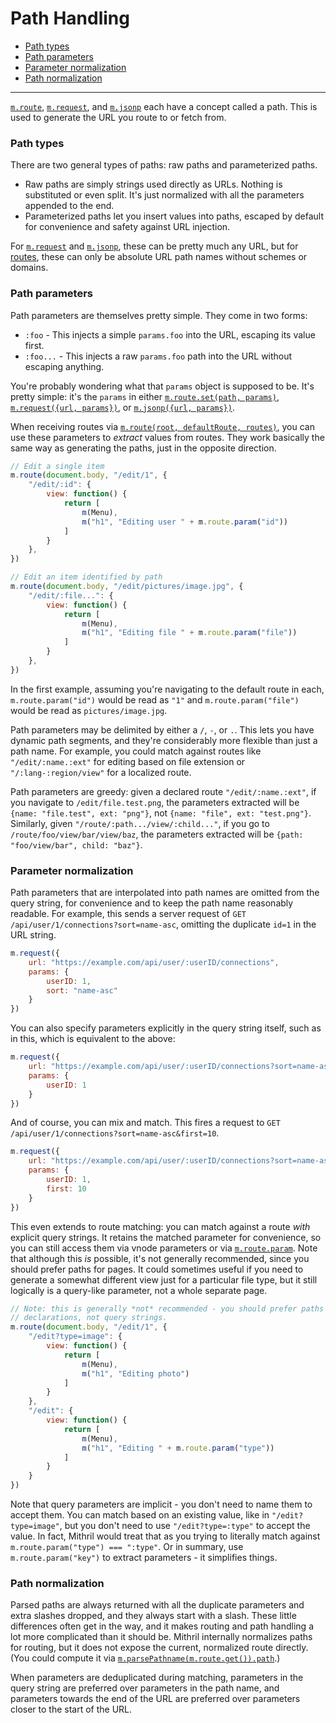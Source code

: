 # Path Handling

- [Path types](#path-types)
- [Path parameters](#path-parameters)
- [Parameter normalization](#parameter-normalization)
- [Path normalization](#path-normalization)

-----

[`m.route`](route.md), [`m.request`](request.md), and [`m.jsonp`](jsonp.md) each have a concept called a path. This is used to generate the URL you route to or fetch from.

### Path types

There are two general types of paths: raw paths and parameterized paths.

- Raw paths are simply strings used directly as URLs. Nothing is substituted or even split. It's just normalized with all the parameters appended to the end.
- Parameterized paths let you insert values into paths, escaped by default for convenience and safety against URL injection.

For [`m.request`](request.md) and [`m.jsonp`](jsonp.md), these can be pretty much any URL, but for [routes](route.md), these can only be absolute URL path names without schemes or domains.

### Path parameters

Path parameters are themselves pretty simple. They come in two forms:

- `:foo` - This injects a simple `params.foo` into the URL, escaping its value first.
- `:foo...` - This injects a raw `params.foo` path into the URL without escaping anything.

You're probably wondering what that `params` object is supposed to be. It's pretty simple: it's the `params` in either [`m.route.set(path, params)`](route.md#mrouteset), [`m.request({url, params})`](request.md#signature), or [`m.jsonp({url, params})`](jsonp.md#signature).

When receiving routes via [`m.route(root, defaultRoute, routes)`](route.md#signature), you can use these parameters to *extract* values from routes. They work basically the same way as generating the paths, just in the opposite direction.

```javascript
// Edit a single item
m.route(document.body, "/edit/1", {
	"/edit/:id": {
    	view: function() {
    		return [
    			m(Menu),
    			m("h1", "Editing user " + m.route.param("id"))
    		]
    	}
    },
})

// Edit an item identified by path
m.route(document.body, "/edit/pictures/image.jpg", {
	"/edit/:file...": {
    	view: function() {
    		return [
    			m(Menu),
    			m("h1", "Editing file " + m.route.param("file"))
    		]
    	}
    },
})
```

In the first example, assuming you're navigating to the default route in each, `m.route.param("id")` would be read as `"1"` and `m.route.param("file")` would be read as `pictures/image.jpg`.

Path parameters may be delimited by either a `/`, `-`, or `.`. This lets you have dynamic path segments, and they're considerably more flexible than just a path name. For example, you could match against routes like `"/edit/:name.:ext"` for editing based on file extension or `"/:lang-:region/view"` for a localized route.

Path parameters are greedy: given a declared route `"/edit/:name.:ext"`, if you navigate to `/edit/file.test.png`, the parameters extracted will be `{name: "file.test", ext: "png"}`, not `{name: "file", ext: "test.png"}`. Similarly, given `"/route/:path.../view/:child..."`, if you go to `/route/foo/view/bar/view/baz`, the parameters extracted will be `{path: "foo/view/bar", child: "baz"}`.

### Parameter normalization

Path parameters that are interpolated into path names are omitted from the query string, for convenience and to keep the path name reasonably readable. For example, this sends a server request of `GET /api/user/1/connections?sort=name-asc`, omitting the duplicate `id=1` in the URL string.

```javascript
m.request({
    url: "https://example.com/api/user/:userID/connections",
    params: {
        userID: 1,
        sort: "name-asc"
    }
})
```

You can also specify parameters explicitly in the query string itself, such as in this, which is equivalent to the above:

```javascript
m.request({
    url: "https://example.com/api/user/:userID/connections?sort=name-asc",
    params: {
        userID: 1
    }
})
```

And of course, you can mix and match. This fires a request to `GET /api/user/1/connections?sort=name-asc&first=10`.

```javascript
m.request({
    url: "https://example.com/api/user/:userID/connections?sort=name-asc",
    params: {
        userID: 1,
        first: 10
    }
})
```

This even extends to route matching: you can match against a route *with* explicit query strings. It retains the matched parameter for convenience, so you can still access them via vnode parameters or via [`m.route.param`](route.md#mrouteparam). Note that although this *is* possible, it's not generally recommended, since you should prefer paths for pages. It could sometimes useful if you need to generate a somewhat different view just for a particular file type, but it still logically is a query-like parameter, not a whole separate page.

```javascript
// Note: this is generally *not* recommended - you should prefer paths for route
// declarations, not query strings.
m.route(document.body, "/edit/1", {
	"/edit?type=image": {
    	view: function() {
    		return [
    			m(Menu),
    			m("h1", "Editing photo")
    		]
    	}
    },
    "/edit": {
        view: function() {
    		return [
    			m(Menu),
    			m("h1", "Editing " + m.route.param("type"))
    		]
    	}
    }
})
```

Note that query parameters are implicit - you don't need to name them to accept them. You can match based on an existing value, like in `"/edit?type=image"`, but you don't need to use `"/edit?type=:type"` to accept the value. In fact, Mithril would treat that as you trying to literally match against `m.route.param("type") === ":type"`. Or in summary, use `m.route.param("key")` to extract parameters - it simplifies things.

### Path normalization

Parsed paths are always returned with all the duplicate parameters and extra slashes dropped, and they always start with a slash. These little differences often get in the way, and it makes routing and path handling a lot more complicated than it should be. Mithril internally normalizes paths for routing, but it does not expose the current, normalized route directly. (You could compute it via [`m.parsePathname(m.route.get()).path`](parsePathname.md).)

When parameters are deduplicated during matching, parameters in the query string are preferred over parameters in the path name, and parameters towards the end of the URL are preferred over parameters closer to the start of the URL.
